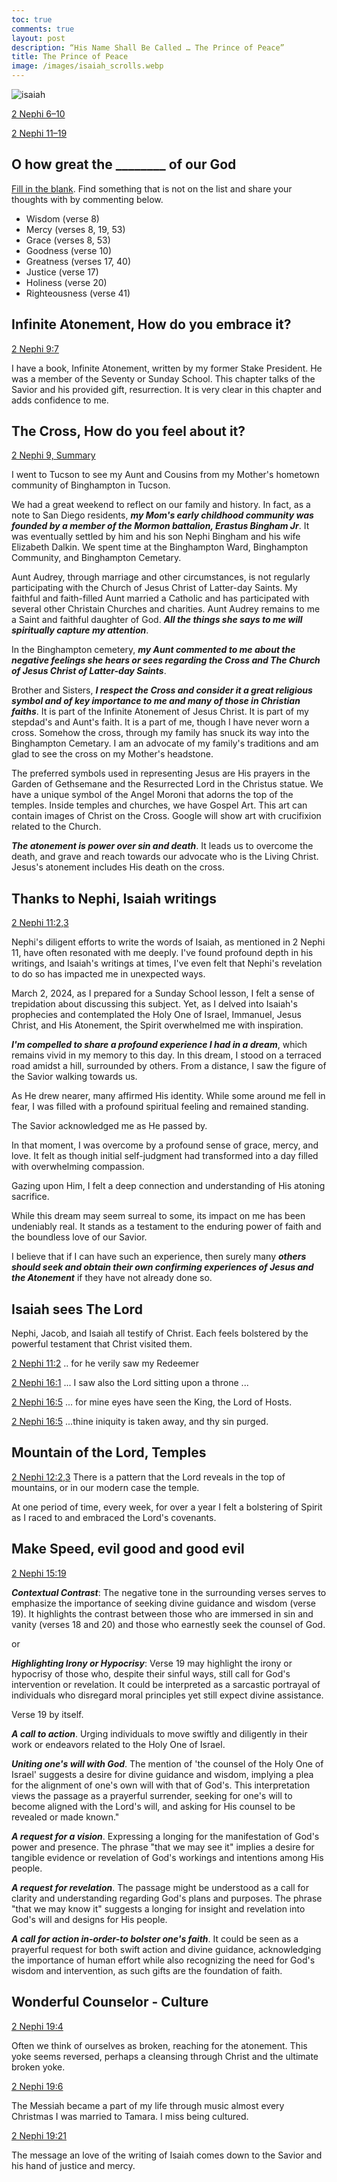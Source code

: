 ```yaml
---
toc: true
comments: true
layout: post
description: “His Name Shall Be Called … The Prince of Peace” 
title: The Prince of Peace 
image: /images/isaiah_scrolls.webp
---
```


![isaiah]({{site.baseurl}}/images/isaiah_scrolls.webp)

[2 Nephi 6–10](https://www.churchofjesuschrist.org/study/manual/come-follow-me-for-home-and-church-book-of-mormon-2024/08?lang=eng)

[2 Nephi 11–19](https://www.churchofjesuschrist.org/study/manual/come-follow-me-for-home-and-church-book-of-mormon-2024/09?lang=eng)

## O how great the ________ of our God
[Fill in the blank](https://www.churchofjesuschrist.org/study/scriptures/bofm/2-ne/9?lang=eng&id=p8#p8).  Find something that is not on the list and share your thoughts with by commenting below.

* Wisdom (verse 8)
* Mercy (verses 8, 19, 53)
* Grace (verses 8, 53)
* Goodness (verse 10)
* Greatness (verses 17, 40)
* Justice (verse 17)
* Holiness (verse 20)
* Righteousness (verse 41)

## Infinite Atonement, How do you embrace it?
[2 Nephi 9:7](https://www.churchofjesuschrist.org/study/scriptures/bofm/2-ne/9?lang=eng&id=p7#p7)

I have a book, Infinite Atonement, written by my former Stake President. He was a member of the Seventy or Sunday School. This chapter talks of the Savior and his provided gift, resurrection. It is very clear in this chapter and adds confidence to me.

## The Cross, How do you feel about it?

[2 Nephi 9, Summary](https://www.churchofjesuschrist.org/study/scriptures/bofm/2-ne/9?lang=eng&id=study_summary1#study_summary1)

I went to Tucson to see my Aunt and Cousins from my Mother's hometown community of Binghampton in Tucson.

We had a great weekend to reflect on our family and history.  In fact, as a note to San Diego residents, ***my Mom's early childhood community was founded by a member of the Mormon battalion, Erastus Bingham Jr***.  It was eventually settled by him and his son Nephi Bingham and his wife Elizabeth Dalkin.  We spent time at the Binghampton Ward, Binghampton Community, and Binghampton Cemetary.

Aunt Audrey, through marriage and other circumstances, is not regularly participating with the Church of Jesus Christ of Latter-day Saints.  My faithful and faith-filled Aunt married a Catholic and has participated with several other Christain Churches and charities.  Aunt Audrey remains to me a Saint and faithful daughter of God.  ***All the things she says to me will spiritually capture my attention***.

In the Binghampton cemetery, ***my Aunt commented to me about the negative feelings she hears or sees regarding the Cross and The Church of Jesus Christ of Latter-day Saints***.

Brother and Sisters, ***I respect the Cross and consider it a great religious symbol and of key importance to me and many of those in Christian faiths***.   It is part of the Infinite Atonement of Jesus Christ.  It is part of my stepdad's and Aunt's faith.  It is a part of me, though I have never worn a cross.  Somehow the cross, through my family has snuck its way into the Binghampton Cemetary.  I am an advocate of my family's traditions and am glad to see the cross on my Mother's headstone.

The preferred symbols used in representing Jesus are His prayers in the Garden of Gethsemane and the Resurrected Lord in the Christus statue.  We have a unique symbol of the Angel Moroni that adorns the top of the temples.   Inside temples and churches, we have Gospel Art. This art can contain images of Christ on the Cross.  Google will show art with crucifixion related to the Church.

***The atonement is power over sin and death***.   It leads us to overcome the death, and grave and reach towards our advocate who is the Living Christ.  Jesus's atonement includes His death on the cross.

## Thanks to Nephi, Isaiah writings
[2 Nephi 11:2,3](https://www.churchofjesuschrist.org/study/scriptures/bofm/2-ne/11?lang=eng&id=p2-p3#p2)

Nephi's diligent efforts to write the words of Isaiah, as mentioned in 2 Nephi 11, have often resonated with me deeply. I've found profound depth in his writings, and Isaiah's writings at times, I've even felt that Nephi's revelation to do so has impacted me in unexpected ways.

March 2, 2024, as I prepared for a Sunday School lesson, I felt a sense of trepidation about discussing this subject. Yet, as I delved into Isaiah's prophecies and contemplated the Holy One of Israel, Immanuel, Jesus Christ, and His Atonement, the Spirit overwhelmed me with inspiration.

***I'm compelled to share a profound experience I had in a dream***, which remains vivid in my memory to this day. In this dream, I stood on a terraced road amidst a hill, surrounded by others. From a distance, I saw the figure of the Savior walking towards us.

As He drew nearer, many affirmed His identity. While some around me fell in fear, I was filled with a profound spiritual feeling and remained standing.

The Savior acknowledged me as He passed by.

In that moment, I was overcome by a profound sense of grace, mercy, and love. It felt as though initial self-judgment had transformed into a day filled with overwhelming compassion.

Gazing upon Him, I felt a deep connection and understanding of His atoning sacrifice.

While this dream may seem surreal to some, its impact on me has been undeniably real. It stands as a testament to the enduring power of faith and the boundless love of our Savior.

I believe that if I can have such an experience, then surely many ***others should seek and obtain their own confirming experiences of Jesus and the Atonement*** if they have not already done so.


## Isaiah sees The Lord
 Nephi, Jacob, and Isaiah all testify of Christ.   Each feels bolstered by the powerful testament that Christ visited them. 

[2 Nephi 11:2](https://www.churchofjesuschrist.org/study/scriptures/bofm/2-ne/11?lang=eng&id=p2#p2)
.. for he verily saw my Redeemer

[2 Nephi 16:1](https://www.churchofjesuschrist.org/study/scriptures/bofm/2-ne/16?lang=eng&id=p1#p1)
... I saw also the Lord sitting upon a throne ...

[2 Nephi 16:5](https://www.churchofjesuschrist.org/study/scriptures/bofm/2-ne/16?lang=eng&id=p5#p5)
... for mine eyes have seen the King, the Lord of Hosts.

[2 Nephi 16:5](https://www.churchofjesuschrist.org/study/scriptures/bofm/2-ne/16?lang=eng&id=p7#p7)
...thine iniquity is taken away, and thy sin purged.


## Mountain of the Lord, Temples
[2 Nephi 12:2,3](https://www.churchofjesuschrist.org/study/scriptures/bofm/2-ne/12?lang=eng&id=p2-p3#p2)
There is a pattern that the Lord reveals in the top of mountains, or in our modern case the temple.

At one period of time, every week, for over a year I felt a bolstering of Spirit as I raced to and embraced the Lord's covenants.

## Make Speed, evil good and good evil

[2 Nephi 15:19](https://www.churchofjesuschrist.org/study/scriptures/bofm/2-ne/15?lang=eng&id=p19#p19)

***Contextual Contrast***: The negative tone in the surrounding verses serves to emphasize the importance of seeking divine guidance and wisdom (verse 19). It highlights the contrast between those who are immersed in sin and vanity (verses 18 and 20) and those who earnestly seek the counsel of God.

or

***Highlighting Irony or Hypocrisy***: Verse 19 may highlight the irony or hypocrisy of those who, despite their sinful ways, still call for God's intervention or revelation. It could be interpreted as a sarcastic portrayal of individuals who disregard moral principles yet still expect divine assistance.

Verse 19 by itself.

***A call to action***.  Urging individuals to move swiftly and diligently in their work or endeavors related to the Holy One of Israel.

***Uniting one's will with God***.  The mention of 'the counsel of the Holy One of Israel' suggests a desire for divine guidance and wisdom, implying a plea for the alignment of one's own will with that of God's. This interpretation views the passage as a prayerful surrender, seeking for one's will to become aligned with the Lord's will, and asking for His counsel to be revealed or made known."

***A request for a vision***. Expressing a longing for the manifestation of God's power and presence. The phrase "that we may see it" implies a desire for tangible evidence or revelation of God's workings and intentions among His people.

***A request for revelation***.  The passage might be understood as a call for clarity and understanding regarding God's plans and purposes. The phrase "that we may know it" suggests a longing for insight and revelation into God's will and designs for His people.

***A call for action in-order-to bolster one's faith***. It could be seen as a prayerful request for both swift action and divine guidance, acknowledging the importance of human effort while also recognizing the need for God's wisdom and intervention, as such gifts are the foundation of faith.

## Wonderful Counselor - Culture

[2 Nephi 19:4](https://www.churchofjesuschrist.org/study/scriptures/bofm/2-ne/19?lang=eng&id=p4#p4)

Often we think of ourselves as broken, reaching for the atonement. This yoke seems reversed, perhaps a cleansing through Christ and the ultimate broken yoke.

[2 Nephi 19:6](https://www.churchofjesuschrist.org/study/scriptures/bofm/2-ne/19?lang=eng&id=p6#p6)

The Messiah became a part of my life through music almost every Christmas I was married to Tamara. I miss being cultured.

[2 Nephi 19:21](https://www.churchofjesuschrist.org/study/scriptures/bofm/2-ne/19?lang=eng&id=p21#p21)

The message an love of the writing of Isaiah comes down to the Savior and his hand of justice and mercy.
